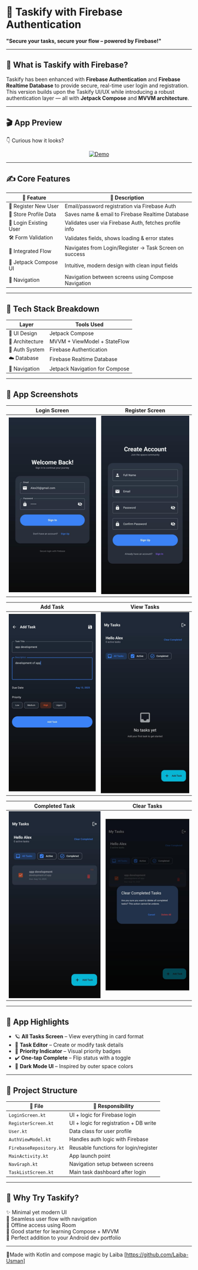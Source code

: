 # 🔐 Taskify with Firebase Authentication  
**"Secure your tasks, secure your flow – powered by Firebase!"**

---

## 🚀 What is Taskify with Firebase?

Taskify has been enhanced with **Firebase Authentication** and **Firebase Realtime Database** to provide secure, real-time user login and registration.  
This version builds upon the Taskify UI/UX while introducing a robust authentication layer — all with **Jetpack Compose** and **MVVM architecture**.

---

## 🎬 App Preview  
👇 Curious how it looks?

<p align="center">
  <a href="https://github.com/Laiba-Usman/Task-Manager-App-Kotlin/raw/master/Task%20Manager%20App.mp4" target="_blank">
    <img src="https://img.shields.io/badge/🎥 Demo_Video-%2300C897?style=for-the-badge&logo=android&logoColor=white" alt="Demo">
  </a>
</p>

---

## ✍️ Core Features

| 🔐 Feature             | 📝 Description                                                                 |
|------------------------|--------------------------------------------------------------------------------|
| 🧾 Register New User    | Email/password registration via Firebase Auth                                  |
| 💾 Store Profile Data   | Saves name & email to Firebase Realtime Database                               |
| 🔑 Login Existing User  | Validates user via Firebase Auth, fetches profile info                         |
| 🛠️ Form Validation     | Validates fields, shows loading & error states                                 |
| 🔄 Integrated Flow      | Navigates from Login/Register → Task Screen on success                         |
| 📱 Jetpack Compose UI   | Intuitive, modern design with clean input fields                               |
| 🚦 Navigation           | Navigation between screens using Compose Navigation                            |

---

## 🧱 Tech Stack Breakdown

| Layer              | Tools Used                                |
|--------------------|--------------------------------------------|
| 🎨 UI Design       | Jetpack Compose                            |
| 🧠 Architecture    | MVVM + ViewModel + StateFlow               |
| 🔐 Auth System     | Firebase Authentication                    |
| ☁️ Database        | Firebase Realtime Database                 |
| 🔄 Navigation      | Jetpack Navigation for Compose             |

---
## 📸 App Screenshots

| Login Screen | Register Screen |
|--------------|-----------------|
| ![Login](login.png.jpg) | ![Register](create_Account.png.jpg) |

| Add Task | View Tasks |
|----------|------------|
| ![Add Task](AddTask.png.jpg) | ![Task List](Task_Screen.png.jpg) |

| Completed Task | Clear Tasks |
|----------------|-------------|
| ![Completed](Task_completion.png.jpg) | ![Clear](clear_tasks.png.jpg) |

---

## 📸 App Highlights

- 🪐 **All Tasks Screen** – View everything in card format  
- 📝 **Task Editor** – Create or modify task details  
- 🎨 **Priority Indicator** – Visual priority badges  
- ✔️ **One-tap Complete** – Flip status with a toggle  
- 🌙 **Dark Mode UI** – Inspired by outer space colors  

---

## 📁 Project Structure

| 📂 File               | 🧩 Responsibility                             |
|----------------------|----------------------------------------------|
| `LoginScreen.kt`     | UI + logic for Firebase login                |
| `RegisterScreen.kt`  | UI + logic for registration + DB write       |
| `User.kt`            | Data class for user profile                  |
| `AuthViewModel.kt`   | Handles auth logic with Firebase             |
| `FirebaseRepository.kt` | Reusable functions for login/register     |
| `MainActivity.kt`    | App launch point                             |
| `NavGraph.kt`        | Navigation setup between screens             |
| `TaskListScreen.kt`  | Main task dashboard after login              |

---

## 🌟 Why Try Taskify?

✨ Minimal yet modern UI  
🧭 Seamless user flow with navigation  
📶 Offline access using Room  
🧰 Good starter for learning Compose + MVVM  
💼 Perfect addition to your Android dev portfolio

---

🔗Made with Kotlin and compose magic by Laiba [https://github.com/Laiba-Usman]
